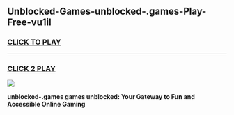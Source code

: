 
## Unblocked-Games-unblocked-.games-Play-Free-vu1il
<h3>
<a href="https://premium76.site?title=unblocked-.games&ref=10A">CLICK TO PLAY</a></h3>
<hr>

<h3>
<a href="https://premium76.site?title=unblocked-.games&ref=10A">CLICK 2 PLAY</a>
  
</h3>

<a href="https://premium76.site?title=unblocked-.games&ref=10A"><img src="https://clearcache.store/games.png"></a>


**unblocked-.games games unblocked: Your Gateway to Fun and Accessible Online Gaming**
